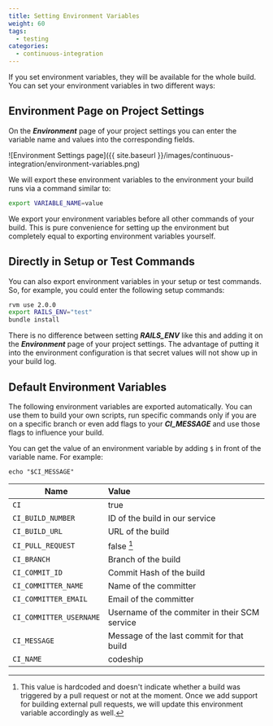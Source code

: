 ```yaml
---
title: Setting Environment Variables
weight: 60
tags:
  - testing
categories:
  - continuous-integration
---
```

If you set environment variables, they will be available for the whole build. You can set your environment variables in two different ways:

## Environment Page on Project Settings
On the ***Environment*** page of your project settings you can enter the variable name and values into the corresponding fields.

![Environment Settings page]({{ site.baseurl }}/images/continuous-integration/environment-variables.png)

We will export these environment variables to the environment your build runs via a command similar to:

```bash
export VARIABLE_NAME=value
```

We export your environment variables before all other commands of your build. This is pure convenience for setting up the environment but completely equal to exporting environment variables yourself.

## Directly in Setup or Test Commands
You can also export environment variables in your setup or test commands. So, for example, you could enter the following setup commands:

```bash
rvm use 2.0.0
export RAILS_ENV="test"
bundle install
```

There is no difference between setting ***RAILS_ENV*** like this and adding it on the ***Environment*** page of your project settings. The advantage of putting it into the environment configuration is that secret values will not show up in your build log.

## Default Environment Variables
The following environment variables are exported automatically. You can use them to build your own scripts, run specific commands only if you are on a specific branch or even add flags to your ***CI_MESSAGE*** and use those flags to influence your build.

You can get the value of an environment variable by adding `$` in front of the variable name. For example:

```shell
echo "$CI_MESSAGE"
```

| Name                        | Value                                              |
| ----------------------------|:---------------------------------------------------|
| `CI`                        |  true                                              |
| `CI_BUILD_NUMBER`           |  ID of the build in our service                    |
| `CI_BUILD_URL`              |  URL of the build                                  |
| `CI_PULL_REQUEST`           |  false [^pull_request]                             |
| `CI_BRANCH`                 |  Branch of the build                               |
| `CI_COMMIT_ID`              |  Commit Hash of the build                          |
| `CI_COMMITTER_NAME`         |  Name of the committer                             |
| `CI_COMMITTER_EMAIL`        |  Email of the committer                            |
| `CI_COMMITTER_USERNAME`     |  Username of the commiter in their SCM service     |
| `CI_MESSAGE`                |  Message of the last commit for that build         |
| `CI_NAME`                   |  codeship                                          |

[^pull_request]: This value is hardcoded and doesn't indicate whether a build was triggered by a pull request or not at the moment. Once we add support for building external pull requests, we will update this environment variable accordingly as well.
